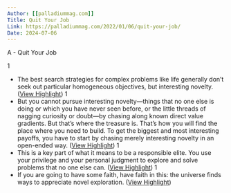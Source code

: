 ```yaml
---
Author: [[palladiummag.com]]
Title: Quit Your Job
Link: https://palladiummag.com/2022/01/06/quit-your-job/
Date: 2024-07-06
---
```

A - Quit Your Job

1
- The best search strategies for complex problems like life generally don’t seek out particular homogeneous objectives, but interesting novelty. ([View Highlight](https://instapaper.com/read/1511410101/19735109))
1
- But you cannot pursue interesting novelty—things that no one else is doing or which you have never seen before, or the little threads of nagging curiosity or doubt—by chasing along known direct value gradients. But that’s where the treasure is. That’s how you will find the place where you need to build. To get the biggest and most interesting payoffs, you have to start by chasing merely interesting novelty in an open-ended way. ([View Highlight](https://instapaper.com/read/1511410101/19735111))
1
- This is a key part of what it means to be a responsible elite. You use your privilege and your personal judgment to explore and solve problems that no one else can. ([View Highlight](https://instapaper.com/read/1511410101/19735117))
1
- If you are going to have some faith, have faith in this: the universe finds ways to appreciate novel exploration. ([View Highlight](https://instapaper.com/read/1511410101/19738244))

